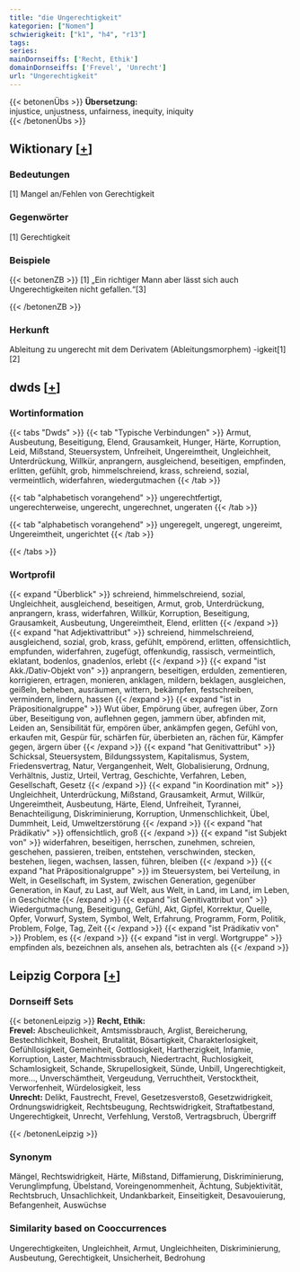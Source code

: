 ```yaml
---
title: "die Ungerechtigkeit"
kategorien: ["Nomen"]
schwierigkeit: ["k1", "h4", "r13"]
tags:
series:
mainDornseiffs: ['Recht, Ethik']
domainDornseiffs: ['Frevel', 'Unrecht']
url: "Ungerechtigkeit"
---
```


{{< betonenÜbs >}}
**Übersetzung:**  
injustice, unjustness, unfairness, inequity, iniquity  
{{< /betonenÜbs >}}

## Wiktionary [[+](https://de.wiktionary.org/wiki/Ungerechtigkeit)]

### Bedeutungen
[1] Mangel an/Fehlen von Gerechtigkeit  

### Gegenwörter
[1] Gerechtigkeit  

### Beispiele
{{< betonenZB >}}
[1] „Ein richtiger Mann aber lässt sich auch Ungerechtigkeiten nicht gefallen.“[3]  

{{< /betonenZB >}}
### Herkunft
Ableitung zu ungerecht mit dem Derivatem (Ableitungsmorphem) -igkeit[1][2]  



## dwds [[+](https://www.dwds.de/wb/Ungerechtigkeit)]

### Wortinformation
{{< tabs "Dwds" >}}
{{< tab "Typische Verbindungen" >}}
Armut, Ausbeutung, Beseitigung, Elend, Grausamkeit, Hunger, Härte, Korruption, Leid, Mißstand, Steuersystem, Unfreiheit, Ungereimtheit, Ungleichheit, Unterdrückung, Willkür, anprangern, ausgleichend, beseitigen, empfinden, erlitten, gefühlt, grob, himmelschreiend, krass, schreiend, sozial, vermeintlich, widerfahren, wiedergutmachen
{{< /tab >}}

{{< tab "alphabetisch vorangehend" >}}
ungerechtfertigt, ungerechterweise, ungerecht, ungerechnet, ungeraten
{{< /tab >}}

{{< tab "alphabetisch vorangehend" >}}
ungeregelt, ungeregt, ungereimt, Ungereimtheit, ungerichtet
{{< /tab >}}

{{< /tabs >}}

### Wortprofil
{{< expand "Überblick" >}} schreiend, himmelschreiend, sozial, Ungleichheit, ausgleichend, beseitigen, Armut, grob, Unterdrückung, anprangern, krass, widerfahren, Willkür, Korruption, Beseitigung, Grausamkeit, Ausbeutung, Ungereimtheit, Elend, erlitten {{< /expand >}}
{{< expand "hat Adjektivattribut" >}} schreiend, himmelschreiend, ausgleichend, sozial, grob, krass, gefühlt, empörend, erlitten, offensichtlich, empfunden, widerfahren, zugefügt, offenkundig, rassisch, vermeintlich, eklatant, bodenlos, gnadenlos, erlebt {{< /expand >}}
{{< expand "ist Akk./Dativ-Objekt von" >}} anprangern, beseitigen, erdulden, zementieren, korrigieren, ertragen, monieren, anklagen, mildern, beklagen, ausgleichen, geißeln, beheben, ausräumen, wittern, bekämpfen, festschreiben, vermindern, lindern, hassen {{< /expand >}}
{{< expand "ist in Präpositionalgruppe" >}} Wut über, Empörung über, aufregen über, Zorn über, Beseitigung von, auflehnen gegen, jammern über, abfinden mit, Leiden an, Sensibilität für, empören über, ankämpfen gegen, Gefühl von, erkaufen mit, Gespür für, schärfen für, überbieten an, rächen für, Kämpfer gegen, ärgern über {{< /expand >}}
{{< expand "hat Genitivattribut" >}} Schicksal, Steuersystem, Bildungssystem, Kapitalismus, System, Friedensvertrag, Natur, Vergangenheit, Welt, Globalisierung, Ordnung, Verhältnis, Justiz, Urteil, Vertrag, Geschichte, Verfahren, Leben, Gesellschaft, Gesetz {{< /expand >}}
{{< expand "in Koordination mit" >}} Ungleichheit, Unterdrückung, Mißstand, Grausamkeit, Armut, Willkür, Ungereimtheit, Ausbeutung, Härte, Elend, Unfreiheit, Tyrannei, Benachteiligung, Diskriminierung, Korruption, Unmenschlichkeit, Übel, Dummheit, Leid, Umweltzerstörung {{< /expand >}}
{{< expand "hat Prädikativ" >}} offensichtlich, groß {{< /expand >}}
{{< expand "ist Subjekt von" >}} widerfahren, beseitigen, herrschen, zunehmen, schreien, geschehen, passieren, treiben, entstehen, verschwinden, stecken, bestehen, liegen, wachsen, lassen, führen, bleiben {{< /expand >}}
{{< expand "hat Präpositionalgruppe" >}} im Steuersystem, bei Verteilung, in Welt, in Gesellschaft, im System, zwischen Generation, gegenüber Generation, in Kauf, zu Last, auf Welt, aus Welt, in Land, im Land, im Leben, in Geschichte {{< /expand >}}
{{< expand "ist Genitivattribut von" >}} Wiedergutmachung, Beseitigung, Gefühl, Akt, Gipfel, Korrektur, Quelle, Opfer, Vorwurf, System, Symbol, Welt, Erfahrung, Programm, Form, Politik, Problem, Folge, Tag, Zeit {{< /expand >}}
{{< expand "ist Prädikativ von" >}} Problem, es {{< /expand >}}
{{< expand "ist in vergl. Wortgruppe" >}} empfinden als, bezeichnen als, ansehen als, betrachten als {{< /expand >}}

## Leipzig Corpora [[+](https://corpora.uni-leipzig.de/en/res?word=Ungerechtigkeit&corpusId=deu_newscrawl-public_2018)]

### Dornseiff Sets
{{< betonenLeipzig >}}
**Recht, Ethik:**  
**Frevel:** Abscheulichkeit, Amtsmissbrauch, Arglist, Bereicherung, Bestechlichkeit, Bosheit, Brutalität, Bösartigkeit, Charakterlosigkeit, Gefühllosigkeit, Gemeinheit, Gottlosigkeit, Hartherzigkeit, Infamie, Korruption, Laster, Machtmissbrauch, Niedertracht, Ruchlosigkeit, Schamlosigkeit, Schande, Skrupellosigkeit, Sünde, Unbill, Ungerechtigkeit, more..., Unverschämtheit, Vergeudung, Verruchtheit, Verstocktheit, Verworfenheit, Würdelosigkeit, less  
**Unrecht:** Delikt, Faustrecht, Frevel, Gesetzesverstoß, Gesetzwidrigkeit, Ordnungswidrigkeit, Rechtsbeugung, Rechtswidrigkeit, Straftatbestand, Ungerechtigkeit, Unrecht, Verfehlung, Verstoß, Vertragsbruch, Übergriff  

{{< /betonenLeipzig >}}

### Synonym
Mängel, Rechtswidrigkeit, Härte, Mißstand, Diffamierung, Diskriminierung, Verunglimpfung, Übelstand, Voreingenommenheit, Ächtung, Subjektivität, Rechtsbruch, Unsachlichkeit, Undankbarkeit, Einseitigkeit, Desavouierung, Befangenheit, Auswüchse


### Similarity based on Cooccurrences
Ungerechtigkeiten, Ungleichheit, Armut, Ungleichheiten, Diskriminierung, Ausbeutung, Gerechtigkeit, Unsicherheit, Bedrohung

